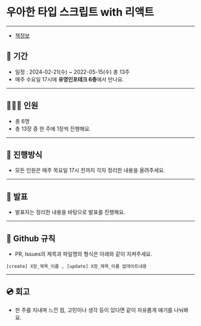 # 우아한 타입 스크립트 with 리액트

---

- [책정보](https://product.kyobobook.co.kr/detail/S000210716282)

## 📆 기간
- 일정 : 2024-02-21(수) ~ 2022-05-15(수) 총 13주
- 매주 수요일 17시에 **유영인포테크 6층**에서 만나요.

---
## 👨‍👩‍👦 인원
- 총 6명
- 총 13장 중 한 주에 1장씩 진행해요.

---
## 📜 진행방식
- 모든 인원은 매주 목요일 17시 전까지 각자 정리한 내용을 올려주세요.

---
## 🎤 발표
- 발표자는 정리한 내용을 바탕으로 발표를 진행해요.

---
## 🤝 Github 규칙
- PR, Issues의 제목과 파일명의 형식은 아래와 같이 지켜주세요.
```
[create] X장_제목_이름 , [update] X장_제목_이름 업데이트내용
```

---
## 💿 회고
- 한 주를 지내며 느낀 점, 고민이나 생각 등이 있다면 같이 자유롭게 얘기를 나눠봐요.